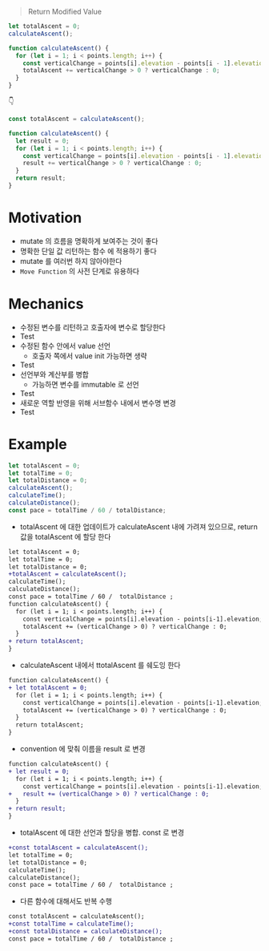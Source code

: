 > Return Modified Value

```js
let totalAscent = 0;
calculateAscent();

function calculateAscent() {
  for (let i = 1; i < points.length; i++) {
    const verticalChange = points[i].elevation - points[i - 1].elevation;
    totalAscent += verticalChange > 0 ? verticalChange : 0;
  }
}
```

👇

```js
const totalAscent = calculateAscent();

function calculateAscent() {
  let result = 0;
  for (let i = 1; i < points.length; i++) {
    const verticalChange = points[i].elevation - points[i - 1].elevation;
    result += verticalChange > 0 ? verticalChange : 0;
  }
  return result;
}
```

# Motivation

- mutate 의 흐름을 명확하게 보여주는 것이 좋다
- 명확한 단일 값 리턴하는 함수 에 적용하기 좋다
- mutate 를 여러번 하지 않아야한다
- `Move Function` 의 사전 단계로 유용하다

# Mechanics

- 수정된 변수를 리턴하고 호출자에 변수로 할당한다
- Test
- 수정된 함수 안에서 value 선언
  - 호출자 쪽에서 value init 가능하면 생략
- Test
- 선언부와 계산부를 병합
  - 가능하면 변수를 immutable 로 선언
- Test
- 새로운 역할 반영을 위해 서브함수 내에서 변수명 변경
- Test

# Example

```js
let totalAscent = 0;
let totalTime = 0;
let totalDistance = 0;
calculateAscent();
calculateTime();
calculateDistance();
const pace = totalTime / 60 / totalDistance;
```

- totalAscent 에 대한 업데이트가 calculateAscent 내에 가려져 있으므로, return 값을 totalAscent 에 할당 한다

```diff
let totalAscent = 0;
let totalTime = 0;
let totalDistance = 0;
+totalAscent = calculateAscent();
calculateTime();
calculateDistance();
const pace = totalTime / 60 /  totalDistance ;
function calculateAscent() {
  for (let i = 1; i < points.length; i++) {
    const verticalChange = points[i].elevation - points[i-1].elevation;
    totalAscent += (verticalChange > 0) ? verticalChange : 0;
  }
+ return totalAscent;
}
```

- calculateAscent 내에서 ttotalAscent 를 쉐도잉 한다

```diff
function calculateAscent() {
+ let totalAscent = 0;
  for (let i = 1; i < points.length; i++) {
    const verticalChange = points[i].elevation - points[i-1].elevation;
    totalAscent += (verticalChange > 0) ? verticalChange : 0;
  }
  return totalAscent;
}
```

- convention 에 맞춰 이름을 result 로 변경

```diff
function calculateAscent() {
+ let result = 0;
  for (let i = 1; i < points.length; i++) {
    const verticalChange = points[i].elevation - points[i-1].elevation;
+   result += (verticalChange > 0) ? verticalChange : 0;
  }
+ return result;
}
```

- totalAscent 에 대한 선언과 할당을 병합. const 로 변경

```diff
+const totalAscent = calculateAscent();
let totalTime = 0;
let totalDistance = 0;
calculateTime();
calculateDistance();
const pace = totalTime / 60 /  totalDistance ;
```

- 다른 함수에 대해서도 반복 수행

```diff
const totalAscent = calculateAscent();
+const totalTime = calculateTime();
+const totalDistance = calculateDistance();
const pace = totalTime / 60 /  totalDistance ;
```
